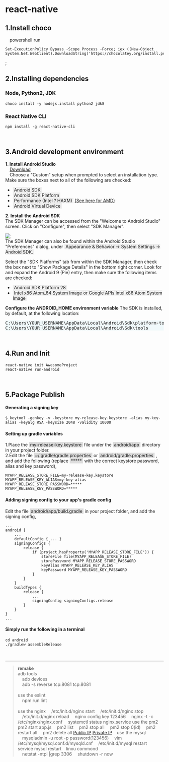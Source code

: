 # react-native
## 1.Install choco  
&emsp;powershell run  
```
Set-ExecutionPolicy Bypass -Scope Process -Force; iex ((New-Object System.Net.WebClient).DownloadString('https://chocolatey.org/install.ps1'))
```
;&emsp;

## 2.Installing dependencies   
### Node, Python2, JDK   
```
choco install -y nodejs.install python2 jdk8
```  
### React Native CLI  
```
npm install -g react-native-cli
```  
&emsp;

## 3.Android development environment 
**1. Install Android Studio**   
&emsp;[Download](https://developer.android.com/studio/index.html)  
&emsp;Choose a "Custom" setup when prompted to select an installation type. Make sure the boxes next to all of the following are checked:  

* <text style="background-color:#eee">&nbsp;Android SDK&nbsp;</text>
* <text style="background-color:#eee">&nbsp;Android SDK Platform&nbsp;</text>
* <text style="background-color:#eee">&nbsp;Performance (Intel ? HAXM)&nbsp;</text> [(See here for AMD)](https://android-developers.googleblog.com/2018/07/android-emulator-amd-processor-hyper-v.html)
* <text style="background-color:#eee">&nbsp;Android Virtual Device&nbsp;</text>




**2. Install the Android SDK**  
The SDK Manager can be accessed from the "Welcome to Android Studio" screen. Click on "Configure", then select "SDK Manager".  

<div style="align: center">
<img src="https://facebook.github.io/react-native/docs/assets/GettingStartedAndroidStudioWelcomeWindows.png"/>  
</div>  
The SDK Manager can also be found within the Android Studio "Preferences" dialog, under <text style="background-color:#eee">&nbsp;Appearance & Behavior → System Settings → Android SDK.&nbsp;</text>  

Select the "SDK Platforms" tab from within the SDK Manager, then check the box next to "Show Package Details" in the bottom right corner. Look for and expand the Android 9 (Pie) entry, then make sure the following items are checked:
* <text style="background-color:#eee">&nbsp;Android SDK Platform 28&nbsp;</text>
* <text style="background-color:#eee">&nbsp;Intel x86 Atom_64 System Image or Google APIs Intel x86 Atom System Image&nbsp;</text>

**Configure the ANDROID_HOME environment variable**
The SDK is installed, by default, at the following location: 
<div style="background-color:rgba(5,165,209,.05);">
<pre>
C:\Users\YOUR_USERNAME\AppData\Local\Android\Sdk\platform-tools
C:\Users\YOUR_USERNAME\AppData\Local\Android\Sdk\tools
</pre>
</div> 

&emsp;  

## 4.Run and Init
    react-native init AwesomeProject  
    react-native run-android          
&emsp;

## 5.Package Publish
#### Generating a signing key  
```  
$ keytool -genkey -v -keystore my-release-key.keystore -alias my-key-alias -keyalg RSA -keysize 2048 -validity 10000  
```  
  
#### Setting up gradle variables  
1.Place the <text style="background-color:#ddd">&nbsp;my-release-key.keystore&nbsp;</text> file under the <text style="background-color:#ddd">&nbsp;android/app&nbsp;</text> directory in your project folder.  
2.Edit the file <text style="background-color:#ddd">&nbsp;~/.gradle/gradle.properties&nbsp;</text>  or 
<text style="background-color:#ddd">&nbsp;android/gradle.properties&nbsp;</text> , and add the following (replace <text style="background-color:#ddd">&nbsp;*****&nbsp;</text>  with the correct keystore password, alias and key password),
```  
MYAPP_RELEASE_STORE_FILE=my-release-key.keystore
MYAPP_RELEASE_KEY_ALIAS=my-key-alias
MYAPP_RELEASE_STORE_PASSWORD=*****
MYAPP_RELEASE_KEY_PASSWORD=*****
```  
#### Adding signing config to your app's gradle config
Edit the file 
<text style="background-color:#ddd">&nbsp;android/app/build.gradle&nbsp;</text>
in your project folder, and add the signing config,
```
...
android {
    ...
    defaultConfig { ... }
    signingConfigs {
        release {
            if (project.hasProperty('MYAPP_RELEASE_STORE_FILE')) {
                storeFile file(MYAPP_RELEASE_STORE_FILE)
                storePassword MYAPP_RELEASE_STORE_PASSWORD
                keyAlias MYAPP_RELEASE_KEY_ALIAS
                keyPassword MYAPP_RELEASE_KEY_PASSWORD
            }
        }
    }
    buildTypes {
        release {
            ...
            signingConfig signingConfigs.release
        }
    }
}
...
```
#### Simply run the following in a terminal
```  
cd android
./gradlew assembleRelease  
```  
&emsp;

---
>**remake**
&emsp;  
adb tools   
&emsp;adb devices  
&emsp;adb -s <device name> reverse tcp:8081 tcp:8081  
&ensp;  
use the eslint  
&emsp;npm run lint  
&ensp;  
use the nginx
&emsp;/etc/init.d/nginx start
&emsp;/etc/init.d/nginx stop
&emsp;/etc/init.d/nginx reload
&emsp;nginx config key 123456
&emsp;nginx -t -c /etc/nginx/nginx.conf
&emsp;systemctl status nginx.service
use the pm2
&emsp;pm2 start app.js 
&emsp;pm2 list
&emsp;pm2 stop all
&emsp;pm2 stop 0(id)
&emsp;pm2 restart all
&emsp;pm2 delete all 
[Public IP](http://47.102.121.206)
[Private IP](http://172.19.187.237)
&ensp;
use the mysql  
&emsp;mysqladmin -u root -p password(123456)
&emsp;vim /etc/mysql/mysql.conf.d/mysqld.cnf
&emsp;/etc/init.d/mysql restart 
&emsp;service mysql restart
&ensp;
linxu commond  
&emsp;netstat -ntpl |grep 3306
&emsp;shutdown -r now
&ensp;
